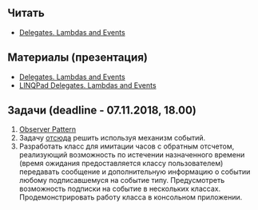 ## Читать

- [Delegates. Lambdas and Events](https://github.com/EPM-RD-NETLAB/.NET-Framework-modules/tree/master/M9.%20Delegates.%20Lambdas%20and%20Events)

## Материалы (презентация)

- [Delegates. Lambdas and Events](https://github.com/EPM-RD-NETLAB/.NET-Framework-modules/tree/master/M9.%20Delegates.%20Lambdas%20and%20Events)
- [LINQPad Delegates. Lambdas and Events](https://drive.google.com/drive/u/0/folders/1mK_VDF-V8U7B2sGUQxro0qKLFaEbWl3o)

## Задачи (deadline - 07.11.2018, 18.00)

1. [Observer Pattern](https://github.com/AnzhelikaKravchuk/ObserverPatternDemo)
2. Задачу  [отсюда](https://github.com/AnzhelikaKravchuk/ObserverPatternDemo) решить используя механизм событий.
3. Разработать класс для имитации часов с обратным отсчетом, реализующий возможность по истечении назначенного времени (время ожидания предоставляется классу пользователем) передавать сообщение и дополнительную информацию о событии любому подписавшемуся на событие типу. Предусмотреть возможность подписки на событие в нескольких классах. Продемонстрировать работу класса в консольном приложении.
